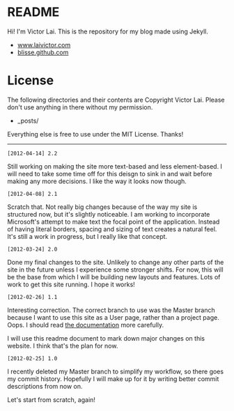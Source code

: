 <h1> README </h1>

Hi! I'm Victor Lai. This is the repository for my blog made using Jekyll.

* <a href="http://www.laivictor.com" target="_blank">www.laivictor.com</a>
* <a href="http://blisse.github.com" target="_blank">blisse.github.com</a>


<h1> License </h1>

The following directories and their contents are Copyright Victor Lai. Please don't use
anything in there without my permission.

* _posts/

Everything else is free to use under the MIT License. Thanks!

-------


    [2012-04-14] 2.2

Still working  on making the site more text-based and less element-based. I will need to take some time off for this deisgn to sink in and wait before making any more decisions. I like the way it looks now though.

    [2012-04-08] 2.1

Scratch that. Not really big changes because of the way my site is structured now, but it's slightly noticeable. I am working to incorporate Microsoft's attempt to make text the focal point of the application. Instead of having literal borders, spacing and sizing of text creates a natural feel. It's still a work in progress, but I really like that concept.

    [2012-03-24] 2.0

Done my final changes to the site. Unlikely to change any other parts of the site in the future unless I experience some stronger shifts. For now, this will be the base from which I will be building new layouts and features. Lots of work to get this site running. I hope it works!

    [2012-02-26] 1.1

Interesting correction. The correct branch to use was the Master branch because I want to use this site as a User page,
rather than a project page. Oops. I should read [the documentation](https://help.github.com/articles/user-organization-and-project-pages)
more carefully.

I will use this readme document to mark down major changes on this website. I think that's the plan for now.

    [2012-02-25] 1.0

I recently deleted my Master branch to simplify my workflow, so there goes my commit history.
Hopefully I will make up for it by writing better commit descriptions from now on.

Let's start from scratch, again!
